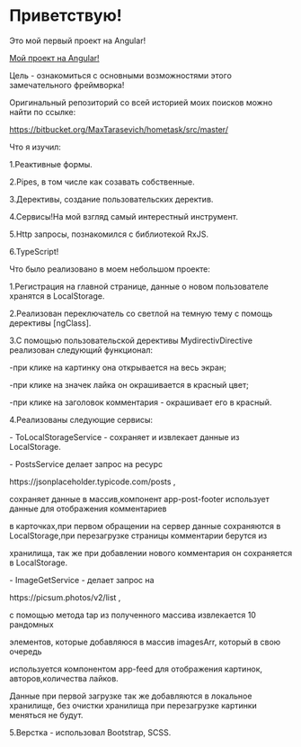 <h1>Приветствую!</h1>
<p>Это мой первый проект на Angular!</p>

<p>
  <a href="https://maxtarasevich.github.io/myFirstAngularApp/" target="_blank" >Мой проект на Angular!</a>
 </p>


<p>Цель - ознакомиться с основными возможностями этого замечательного фреймворка!</p>
<p>Оригинальный репозиторий со всей историей моих поисков можно найти по ссылке:</p>

<p>
  <a href="https://bitbucket.org/MaxTarasevich/hometask/src/master/" target="_blank" >https://bitbucket.org/MaxTarasevich/hometask/src/master/</a>
 </p>

<p>Что я изучил: </p>
<p>1.Реактивные формы. </p>
<p>2.Pipes, в том числе как созавать собственные. </p>
<p>3.Дерективы, создание пользовательских деректив. </p>
<p>4.Сервисы!На мой взгляд самый интерестный инструмент. </p>
<p>5.Http запросы, познакомился с библиотекой RxJS. </p>
<p>6.TypeScript! </p>

<p>Что было реализовано в моем небольшом проекте:</p>

<p>1.Регистрация на главной странице, данные о новом пользователе хранятся в LocalStorage.</p>

<p>2.Реализован переключатель со светлой на темную тему с помощь дерективы  [ngClass].</p>

<p>3.С помощью пользовательской дерективы MydirectivDirective реализован следующий функционал:</p>
<p>-при клике на картинку она открывается на весь экран;</p>
<p>-при клике на значек лайка он окрашивается в красный цвет;</p>
<p>-при клике на заголовок комментария - окрашивает его в красный.</p>

<p>4.Реализованы следующие сервисы:</p>

<p>- ToLocalStorageService - сохраняет и извлекает данные из LocalStorage.</p>

<p>- PostsService делает запрос на ресурс </p>
<p>https://jsonplaceholder.typicode.com/posts , </p>
<p>сохраняет данные в массив,компонент app-post-footer использует данные для отображения комментариев</p>
<p>в карточках,при первом обращении на сервер данные сохраняются в LocalStorage,при перезагрузке страницы комментарии берутся из </p>
<p>хранилища, так же при добавлении нового комментария он сохраняется в LocalStorage.</p>

<p>- ImageGetService - делает запрос на </p>
<p>https://picsum.photos/v2/list ,</p>
<p>с помощью метода tap из полученного массива извлекается 10 рандомных </p>
<p>элементов, которые добавляюся в массив imagesArr, который в свою очередь </p>
<p>используется компонентом app-feed для отображения картинок, авторов,количества лайков. </p>
<p>Данные при первой загрузке так же добавляются в локальное хранилище, без очистки хранилища при перезагрузке картинки меняться не будут.</p>

5.Верстка - использовал Bootstrap, SCSS.</p>



